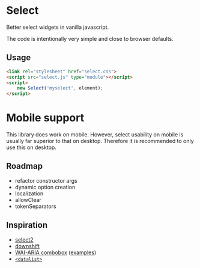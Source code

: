 # Select

Better select widgets in vanilla javascript.

The code is intentionally very simple and close to browser defaults.

## Usage

```html
<link rel="stylesheet" href="select.css">
<script src="select.js" type="module"></script>
<script>
	new Select('myselect', element);
</script>
```

# Mobile support

This library does work on mobile. However, select usability on mobile is
usually far superior to that on desktop. Therefore it is recommended to only
use this on desktop.

## Roadmap

-	refactor constructor args
-	dynamic option creation
-	localization
-	allowClear
-	tokenSeparators

## Inspiration

-	[select2](https://select2.org/)
-	[downshift](https://www.downshift-js.com/)
-	[WAI-ARIA combobox](https://www.w3.org/TR/wai-aria-practices/#combobox)
	([examples](https://www.w3.org/TR/wai-aria-practices/examples/combobox/aria1.1pattern/listbox-combo.html))
-	[`<datalist>`](https://developer.mozilla.org/en-US/docs/Web/HTML/Element/datalist)
